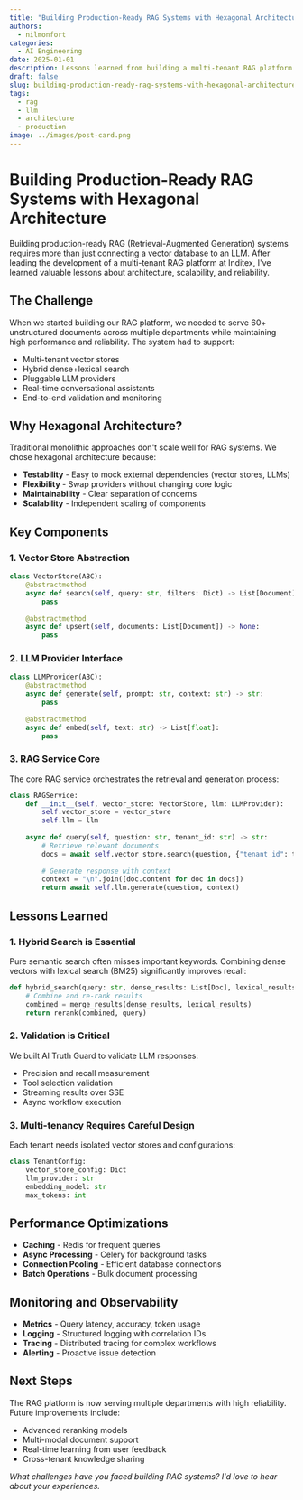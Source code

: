 ```yaml
---
title: "Building Production-Ready RAG Systems with Hexagonal Architecture"
authors:
  - nilmonfort
categories:
  - AI Engineering
date: 2025-01-01
description: Lessons learned from building a multi-tenant RAG platform at Inditex, covering hexagonal architecture, vector stores, and LLM integration patterns.
draft: false
slug: building-production-ready-rag-systems-with-hexagonal-architecture
tags:
  - rag
  - llm
  - architecture
  - production
image: ../images/post-card.png
---
```


# Building Production-Ready RAG Systems with Hexagonal Architecture

Building production-ready RAG (Retrieval-Augmented Generation) systems requires more than just connecting a vector database to an LLM. After leading the development of a multi-tenant RAG platform at Inditex, I've learned valuable lessons about architecture, scalability, and reliability.

<!-- more -->

## The Challenge

When we started building our RAG platform, we needed to serve 60+ unstructured documents across multiple departments while maintaining high performance and reliability. The system had to support:

- Multi-tenant vector stores
- Hybrid dense+lexical search
- Pluggable LLM providers
- Real-time conversational assistants
- End-to-end validation and monitoring

## Why Hexagonal Architecture?

Traditional monolithic approaches don't scale well for RAG systems. We chose hexagonal architecture because:

- **Testability** - Easy to mock external dependencies (vector stores, LLMs)
- **Flexibility** - Swap providers without changing core logic
- **Maintainability** - Clear separation of concerns
- **Scalability** - Independent scaling of components

## Key Components

### 1. Vector Store Abstraction

```python
class VectorStore(ABC):
    @abstractmethod
    async def search(self, query: str, filters: Dict) -> List[Document]:
        pass
    
    @abstractmethod
    async def upsert(self, documents: List[Document]) -> None:
        pass
```

### 2. LLM Provider Interface

```python
class LLMProvider(ABC):
    @abstractmethod
    async def generate(self, prompt: str, context: str) -> str:
        pass
    
    @abstractmethod
    async def embed(self, text: str) -> List[float]:
        pass
```

### 3. RAG Service Core

The core RAG service orchestrates the retrieval and generation process:

```python
class RAGService:
    def __init__(self, vector_store: VectorStore, llm: LLMProvider):
        self.vector_store = vector_store
        self.llm = llm
    
    async def query(self, question: str, tenant_id: str) -> str:
        # Retrieve relevant documents
        docs = await self.vector_store.search(question, {"tenant_id": tenant_id})
        
        # Generate response with context
        context = "\n".join([doc.content for doc in docs])
        return await self.llm.generate(question, context)
```

## Lessons Learned

### 1. Hybrid Search is Essential

Pure semantic search often misses important keywords. Combining dense vectors with lexical search (BM25) significantly improves recall:

```python
def hybrid_search(query: str, dense_results: List[Doc], lexical_results: List[Doc]):
    # Combine and re-rank results
    combined = merge_results(dense_results, lexical_results)
    return rerank(combined, query)
```

### 2. Validation is Critical

We built AI Truth Guard to validate LLM responses:
- Precision and recall measurement
- Tool selection validation
- Streaming results over SSE
- Async workflow execution

### 3. Multi-tenancy Requires Careful Design

Each tenant needs isolated vector stores and configurations:

```python
class TenantConfig:
    vector_store_config: Dict
    llm_provider: str
    embedding_model: str
    max_tokens: int
```

## Performance Optimizations

- **Caching** - Redis for frequent queries
- **Async Processing** - Celery for background tasks
- **Connection Pooling** - Efficient database connections
- **Batch Operations** - Bulk document processing

## Monitoring and Observability

- **Metrics** - Query latency, accuracy, token usage
- **Logging** - Structured logging with correlation IDs
- **Tracing** - Distributed tracing for complex workflows
- **Alerting** - Proactive issue detection

## Next Steps

The RAG platform is now serving multiple departments with high reliability. Future improvements include:

- Advanced reranking models
- Multi-modal document support
- Real-time learning from user feedback
- Cross-tenant knowledge sharing

*What challenges have you faced building RAG systems? I'd love to hear about your experiences.*